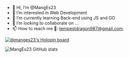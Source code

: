 - 👋 Hi, I’m @MangEs23
- 👀 I’m interested in Web Development
- 🌱 I’m currently learning Back-end using JS and GO
- 💞️ I’m looking to collaborate on ...
- 📫 How to reach me 📧: tempestdragon987@gmail.com.

<!---
MangEs23/MangEs23 is a ✨ special ✨ repository because its `README.md` (this file) appears on your GitHub profile.
You can click the Preview link to take a look at your changes.
--->

[![@manges23's Holopin board](https://holopin.me/manges23)](https://holopin.io/@manges23)

![MangEs23 GitHub stats](https://github-readme-stats.vercel.app/api?username=MangEs23&show_icons=true&theme=radical)
